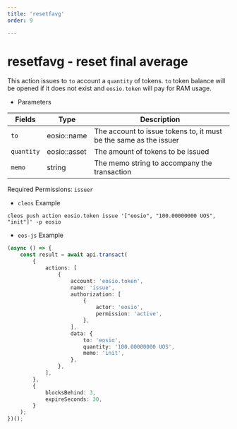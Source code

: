 ```yaml
---
title: 'resetfavg'
order: 9

---
```


# resetfavg - reset final average

This action issues to `to` account a `quantity` of tokens. `to` token balance will be opened if it does not exist and `eosio.token` will pay for RAM usage.

-   Parameters

| Fields     | Type         | Description                                                       |
| ---------- | ------------ | ----------------------------------------------------------------- |
| `to`       | eosio::name  | The account to issue tokens to, it must be the same as the issuer |
| `quantity` | eosio::asset | The amount of tokens to be issued                                 |
| `memo`     | string       | The memo string to accompany the transaction                      |

Required Permissions: `issuer`

-   `cleos` Example

```shell script
cleos push action eosio.token issue '["eosio", "100.00000000 UOS", "init"]' -p eosio
```

-   `eos-js` Example

```typescript
(async () => {
    const result = await api.transact(
        {
            actions: [
                {
                    account: 'eosio.token',
                    name: 'issue',
                    authorization: [
                        {
                            actor: 'eosio',
                            permission: 'active',
                        },
                    ],
                    data: {
                        to: 'eosio',
                        quantity: '100.00000000 UOS',
                        memo: 'init',
                    },
                },
            ],
        },
        {
            blocksBehind: 3,
            expireSeconds: 30,
        }
    );
})();
```
